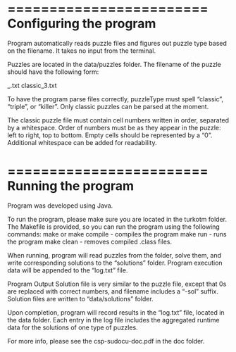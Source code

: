 ========================
Configuring the program
========================

Program automatically reads puzzle files and figures out puzzle type based on the filename. It takes no input from the terminal.

Puzzles are located in the data/puzzles folder. The filename of the puzzle should have the following form: 

<puzzleType>_<id>.txt
classic_3.txt

To have the program parse files correctly, puzzleType must spell “classic”, “triple”, or “killer”. Only classic puzzles can be parsed at the moment.

The classic puzzle file must contain cell numbers written in order, separated by a whitespace. Order of numbers must be as they appear in the puzzle: left to right, top to bottom. Empty cells should be represented by a “0”.  Additional whitespace can be added for readability.

========================
Running the program
========================

Program was developed using Java.

To run the program, please make sure you are located in the turkotm folder. The Makefile is provided, so you can run the program using the following commands:
make or make compile - compiles the program
make run - runs the program
make clean - removes compiled .class files.

When running, program will read puzzles from the folder, solve them, and write corresponding solutions to the “solutions” folder. Program execution data will be appended to the “log.txt” file.

Program Output
Solution file is very similar to the puzzle file, except that 0s are replaced with correct numbers, and filename includes a “-sol” suffix. Solution files are written to 
“data/solutions” folder.

Upon completion, program will record results in the “log.txt” file, located in the data folder. Each entry in the log file includes the aggregated runtime data for the solutions of one type of puzzles. 

For more info, please see the csp-sudocu-doc.pdf in the doc folder.